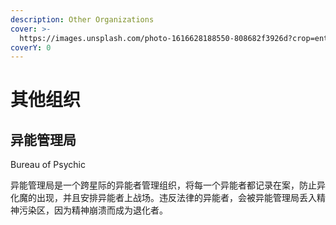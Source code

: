 ```yaml
---
description: Other Organizations
cover: >-
  https://images.unsplash.com/photo-1616628188550-808682f3926d?crop=entropy&cs=srgb&fm=jpg&ixid=MnwxOTcwMjR8MHwxfHNlYXJjaHw3fHxvcmdhbml6ZXxlbnwwfHx8fDE2NDk1ODY5Mjg&ixlib=rb-1.2.1&q=85
coverY: 0
---
```


# 其他组织

## 异能管理局&#x20;

Bureau of Psychic

异能管理局是一个跨星际的异能者管理组织，将每一个异能者都记录在案，防止异化魔的出现，并且安排异能者上战场。违反法律的异能者，会被异能管理局丢入精神污染区，因为精神崩溃而成为退化者。
